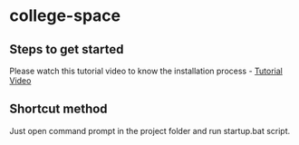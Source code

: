 # college-space

## Steps to get started

Please watch this tutorial video to know the installation process - [Tutorial Video](https://drive.google.com/file/d/1245VEDyRbC580jEVjQKHzuYAaG5RpXMo/view?usp=sharing)

## Shortcut method

Just open command prompt in the project folder and run startup.bat script.
